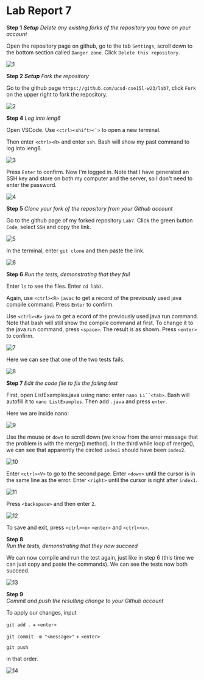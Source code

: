 # Lab Report 7
**Step 1**
_**Setup** Delete any existing forks of the repository you have on your account_

Open the repository page on github, go to the tab `Settings`, scroll down to the bottom section called `Danger zone`. Click `Delete this repository`.

![1](https://github.com/MinghanWu039/Lab-report-7/blob/1344344f2f36a267163f1c82b3122dba71851eda/LR7-1.png?raw=true)

**Step 2**
_**Setup** Fork the repository_

Go to the github page `https://github.com/ucsd-cse15l-w23/lab7`, click `Fork` on the upper right to fork the repository.

![2](https://github.com/MinghanWu039/Lab-report-7/blob/1344344f2f36a267163f1c82b3122dba71851eda/LR7-2.png?raw=true)

**Step 4**
_Log into ieng6_

Open VSCode. Use ``<ctrl><shift><`>`` to open a new terminal. 

Then enter `<ctrl><R>` and enter `ssh`. Bash will show my past command to log into ieng6.

![3](https://github.com/MinghanWu039/Lab-report-7/blob/1344344f2f36a267163f1c82b3122dba71851eda/LR7-3.png?raw=true)

Press `Enter` to confirm. Now I'm logged in. Note that I have generated an SSH key and store on both my computer and the server, so I don't need to 
enter the password.

![4](https://github.com/MinghanWu039/Lab-report-7/blob/1344344f2f36a267163f1c82b3122dba71851eda/LR7-4.png)

**Step 5**
_Clone your fork of the repository from your Github account_

Go to the github page of my forked repository `Lab7`. Click the green button `Code`, select `SSH` and copy the link.

![5](https://github.com/MinghanWu039/Lab-report-7/blob/1344344f2f36a267163f1c82b3122dba71851eda/LR7-5.png)

In the terminal, enter `git clone` and then paste the link.

![6](https://github.com/MinghanWu039/Lab-report-7/blob/1344344f2f36a267163f1c82b3122dba71851eda/LR7-6.png)

**Step 6**
_Run the tests, demonstrating that they fail_

Enter `ls` to see the files. Enter `cd lab7`.

Again, use `<ctrl><R>` `javac` to get a record of the previously used java compile command. Press `Enter` to confirm.

Use `<ctrl><R>` `java` to get a ecord of the previously used java run command. Note that bash will still show the compile command at first. To
change it to the java run command, press `<space>`. The result is as shown. Press `<enter>` to confirm.

![7](https://github.com/MinghanWu039/Lab-report-7/blob/1344344f2f36a267163f1c82b3122dba71851eda/LR7-7.png?raw=true)

Here we can see that one of the two tests fails.

![8](https://github.com/MinghanWu039/Lab-report-7/blob/1344344f2f36a267163f1c82b3122dba71851eda/LR7-8.png?raw=true)

**Step 7**
_Edit the code file to fix the failing test_

First, open ListExamples.java using nano: enter `nano Li``<tab>`. Bash will autofill it to `nano ListExamples`. Then add `.java` and press `enter`.

Here we are inside nano:

![9](https://github.com/MinghanWu039/Lab-report-7/blob/main/LR7-9.png?raw=true)

Use the mouse or `down` to scroll down (we know from the error message that the problem is with the merge() method). In the third while loop
of merge(), we can see that apparently the circled `index1` should have been `index2`.

![10](https://github.com/MinghanWu039/Lab-report-7/blob/1344344f2f36a267163f1c82b3122dba71851eda/LR7-10.png?raw=true)

Enter `<ctrl><V>` to go to the second page. Enter `<down>` until the cursor is in the same line as the error. Enter `<right>` until the cursor is right after `index1`. 

![11](https://github.com/MinghanWu039/Lab-report-7/blob/main/LR7-11.png?raw=true)

Press `<backspace>` and then enter `2`.

![12](https://github.com/MinghanWu039/Lab-report-7/blob/1344344f2f36a267163f1c82b3122dba71851eda/LR7-12.png?raw=true)

To save and exit, press `<ctrl><o>` `<enter>` and `<ctrl><x>`.

**Step 8**  
_Run the tests, demonstrating that they now succeed_

We can now compile and run the test again, just like in step 6 (this time we can just copy and paste the commands). We can see the tests 
now both succeed.
  
![13](https://github.com/MinghanWu039/Lab-report-7/blob/1344344f2f36a267163f1c82b3122dba71851eda/LR7-13.png?raw=true)
  
**Step 9**  
_Commit and push the resulting change to your Github account_

To apply our changes, input 

`git add .` + `<enter>`

`git commit -m "<message>"` + `<enter>`

`git push`

in that order.
  
![14](https://github.com/MinghanWu039/Lab-report-7/blob/1344344f2f36a267163f1c82b3122dba71851eda/LR7-14.png?raw=true)
  

 
